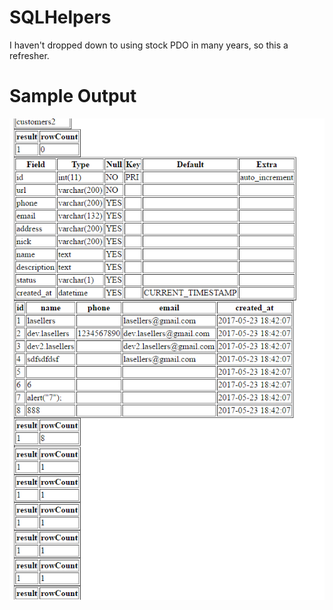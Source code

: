 # SQLHelpers

I haven't dropped down to using stock PDO in many years, so this a refresher.

# Sample Output

![SQLHelpers](https://github.com/lasellers/SQLHelpers/blob/master/screenshot2.png)
